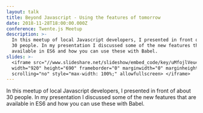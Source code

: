 ```yaml
---
layout: talk
title: Beyond Javascript - Using the features of tomorrow
date: 2018-11-28T18:00:00.000Z
conference: Twente.js Meetup
description: >-
  In this meetup of local Javascript developers, I presented in front of about
  30 people. In my presentation I discussed some of the new features that are
  available in ES6 and how you can use these with Babel.
slides: >-
  <iframe src="//www.slideshare.net/slideshow/embed_code/key/uMfojlVeu4KjNC"
  width="920" height="690" frameborder="0" marginwidth="0" marginheight="0"
  scrolling="no" style="max-width: 100%;" allowfullscreen> </iframe>
---
```

In this meetup of local Javascript developers, I presented in front of about 30 people. In my presentation I discussed some of the new features that are available in ES6 and how you can use these with Babel.

